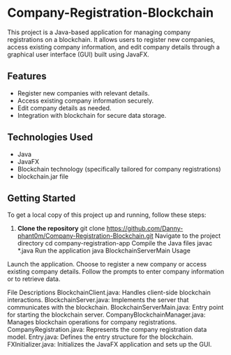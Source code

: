 # Company-Registration-Blockchain

This project is a Java-based application for managing company registrations on a blockchain. It allows users to register new companies, access existing company information, and edit company details through a graphical user interface (GUI) built using JavaFX.

## Features

- Register new companies with relevant details.
- Access existing company information securely.
- Edit company details as needed.
- Integration with blockchain for secure data storage.

## Technologies Used

- Java
- JavaFX
- Blockchain technology (specifically tailored for company registrations)
- blockchain.jar file

## Getting Started

To get a local copy of this project up and running, follow these steps:

1. **Clone the repository**
   git clone https://github.com/Danny-phant0m/Company-Registration-Blockchain.git
Navigate to the project directory
cd company-registration-app
Compile the Java files
javac *.java
Run the application
java BlockchainServerMain
Usage

Launch the application.
Choose to register a new company or access existing company details.
Follow the prompts to enter company information or to retrieve data.

File Descriptions
BlockchainClient.java: Handles client-side blockchain interactions.
BlockchainServer.java: Implements the server that communicates with the blockchain.
BlockchainServerMain.java: Entry point for starting the blockchain server.
CompanyBlockchainManager.java: Manages blockchain operations for company registrations.
CompanyRegistration.java: Represents the company registration data model.
Entry.java: Defines the entry structure for the blockchain.
FXInitializer.java: Initializes the JavaFX application and sets up the GUI.
